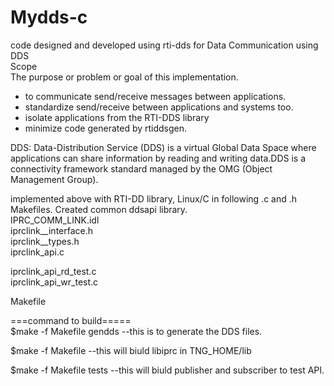 # Mydds-c
code designed and developed using rti-dds for
Data Communication using DDS  
Scope  
The purpose or problem or goal of this implementation.
-  to communicate send/receive messages between applications.
- standardize send/receive between applications and systems too.
- isolate applications from the RTI-DDS library 
- minimize code generated by rtiddsgen.  

DDS: Data-Distribution Service (DDS) is a virtual Global Data Space where applications can share information by  reading and writing data.DDS is a connectivity framework standard managed by the OMG (Object Management Group).  

implemented above with RTI-DD library, Linux/C in following .c and .h Makefiles. Created common ddsapi library.      
IPRC_COMM_LINK.idl   
iprclink__interface.h  
iprclink__types.h  
iprclink_api.c  

iprclink_api_rd_test.c  
iprclink_api_wr_test.c  

Makefile  

===command to build=====  
$make -f Makefile gendds
--this is to generate the DDS files. 

$make -f Makefile
--this will biuld libiprc in TNG_HOME/lib

$make -f Makefile tests
--this will biuld publisher and subscriber to test API.

